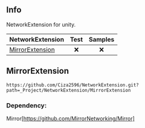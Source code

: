 ## Info
NetworkExtension for unity.

NetworkExtension | Test | Samples |
--- | :---: | :---: |
[MirrorExtension](#mirrorextension) | ❌ | ❌ |

## MirrorExtension
```
https://github.com/Ciza2596/NetworkExtension.git?path=_Project/NetworkExtension/MirrorExtension
```
### Dependency:
Mirror[https://github.com/MirrorNetworking/Mirror]
